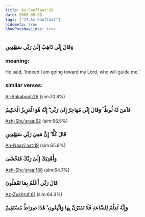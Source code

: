 ```yaml
---
title: As-Saaffaat:99
date: 2009-09-08
tags: ["37.As-Saaffaat"]
hidemeta: true 
ShowPostNavLinks: true 
---
```

### وَقَالَ إِنِّي ذَاهِبٌ إِلَىٰ رَبِّي سَيَهْدِينِ
### meaning: 
He said, ‘Indeed I am going toward my Lord, who will guide me.’
### similar verses: 

[Al-Ankaboot:26](/29/26) (sim:70.8%)

### فَآمَنَ لَهُ لُوطٌ ۘ وَقَالَ إِنِّي مُهَاجِرٌ إِلَىٰ رَبِّي ۖ إِنَّهُ هُوَ الْعَزِيزُ الْحَكِيمُ

[Ash-Shu'araa:62](/26/62) (sim:66.5%)

### قَالَ كَلَّا ۖ إِنَّ مَعِيَ رَبِّي سَيَهْدِينِ

[An-Naazi'aat:19](/79/19) (sim:65.9%)

### وَأَهْدِيَكَ إِلَىٰ رَبِّكَ فَتَخْشَىٰ

[Ash-Shu'araa:188](/26/188) (sim:64.7%)

### قَالَ رَبِّي أَعْلَمُ بِمَا تَعْمَلُونَ

[Az-Zukhruf:61](/43/61) (sim:64.3%)

### وَإِنَّهُ لَعِلْمٌ لِلسَّاعَةِ فَلَا تَمْتَرُنَّ بِهَا وَاتَّبِعُونِ ۚ هَٰذَا صِرَاطٌ مُسْتَقِيمٌ
